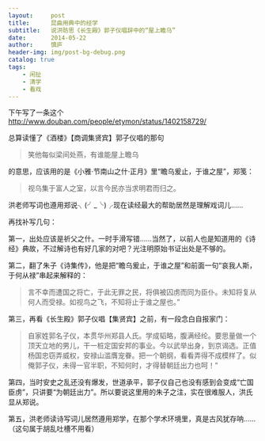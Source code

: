 ```yaml
---
layout:     post
title:      昆曲用典中的经学
subtitle:   说洪昉思《长生殿》郭子仪唱辞中的“屋上瞻乌”
date:       2014-05-22
author:     慎庐
header-img: img/post-bg-debug.png
catalog: true
tags:
    - 闲扯
    - 清学
    - 看戏
---
```


下午写了一条这个 http://www.douban.com/people/etymon/status/1402158729/  

总算读懂了《酒楼》【商调集贤宾】郭子仪唱的那句
> 笑他每似梁间处燕，有谁能屋上瞻乌

的意思，应该用的是《小雅·节南山之什·正月》里“瞻乌爰止，于谁之屋”，郑笺：
> 视乌集于富人之室，以言今民亦当求明君而归之。

洪老师写词也遵用郑说╮(╯_╰)╭现在读经最大的帮助居然是理解戏词儿……  

再找补写几句： 

 第一，出处应该是祈父之什。一时手滑写错……当然了，以前人也是知道用的《诗经》典故，不过解诗也有好几家的对吧？光注明原始书证出处是不够的。  

第二，翻了朱子《诗集传》，他是把“瞻乌爰止，于谁之屋”和前面一句“哀我人斯，于何从禄”串起来解释的：
> 言不幸而遭国之将亡，于此无罪之民，将俱被囚虏而同为臣仆。未知将复从何人而受禄。如视鸟之飞，不知将止于谁之屋也。”  

第三，再看《长生殿》郭子仪唱【集贤宾】之前，有一段念白自报家门：
> 自家姓郭名子仪，本贯华州郑县人氏。学成韬略，腹满经纶。要思量做一个顶天立地的男儿，干一桩定国安邦的事业。今以武举出身，到京谒选。正值杨国忠窃弄威权，安禄山滥膺宠眷。把一个朝纲，看看弄得不成模样了。似俺郭子仪，未得一官半职，不知何时，才得替朝廷出力也呵！” 

第四，当时安史之乱还没有爆发，世道承平，郭子仪自己也没有感到会变成“亡国臣虏”，只讲要“为朝廷出力”。所以要说这里用的朱子之注，实在很难服人，洪氏显从郑说。 

 第五，洪老师读诗写词儿居然遵用郑学，在那个学术环境里，真是古风犹存呐……（这句属于胡乱吐槽不用看） 
